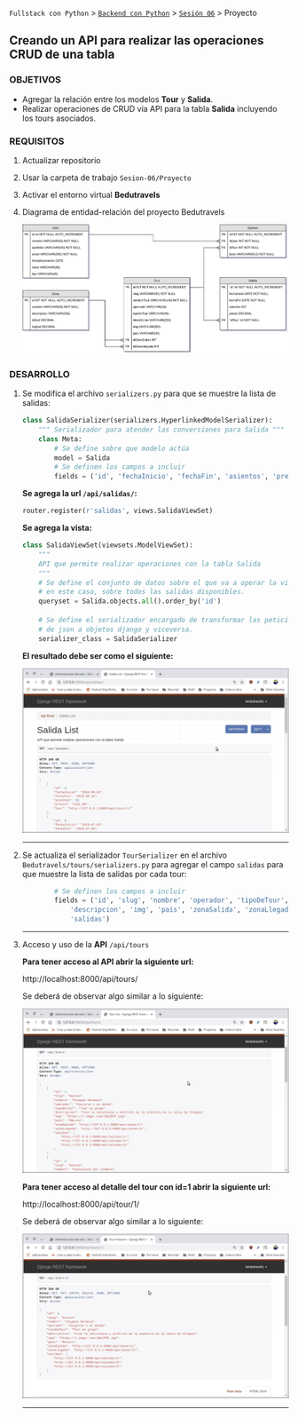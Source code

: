 `Fullstack con Python` > [`Backend con Python`](../../Readme.md) > [`Sesión 06`](../Readme.md) > Proyecto
## Creando un API para realizar las operaciones CRUD de una tabla

### OBJETIVOS
- Agregar la relación entre los modelos __Tour__ y __Salida__.
- Realizar operaciones de CRUD vía API para la tabla __Salida__ incluyendo los tours asociados.

### REQUISITOS
1. Actualizar repositorio
1. Usar la carpeta de trabajo `Sesion-06/Proyecto`
1. Activar el entorno virtual __Bedutravels__
1. Diagrama de entidad-relación del proyecto Bedutravels

   ![Diagrama entidad-relación](assets/bedutravels-modelo-er.png)

### DESARROLLO
1. Se modifica el archivo `serializers.py` para que se muestre la lista de salidas:

   ```python
   class SalidaSerializer(serializers.HyperlinkedModelSerializer):
       """ Serializador para atender las conversiones para Salida """
       class Meta:
           # Se define sobre que modelo actúa
           model = Salida
           # Se definen los campos a incluir
           fields = ('id', 'fechaInicio', 'fechaFin', 'asientos', 'precio', 'tour')
   ```

   __Se agrega la url `/api/salidas/`:__

   ```python
   router.register(r'salidas', views.SalidaViewSet)   
   ```

   __Se agrega la vista:__

   ```python
   class SalidaViewSet(viewsets.ModelViewSet):
       """
       API que permite realizar operaciones con la tabla Salida
       """
       # Se define el conjunto de datos sobre el que va a operar la vista,
       # en este caso, sobre todos las salidas disponibles.
       queryset = Salida.objects.all().order_by('id')

       # Se define el serializador encargado de transformar las peticiones
       # de json a objetos django y viceversa.
       serializer_class = SalidaSerializer
   ```

   __El resultado debe ser como el siguiente:__

   ![Lista de salidas](assets/api-salidas-01.png)
   ***

1. Se actualiza el serializador `TourSerializer` en el archivo `Bedutravels/tours/serializers.py` para agregar el campo `salidas` para que muestre la lista de salidas por cada tour:

   ```python        
           # Se definen los campos a incluir
           fields = ('id', 'slug', 'nombre', 'operador', 'tipoDeTour',
               'descripcion', 'img', 'pais', 'zonaSalida', 'zonaLlegada',
               'salidas')
   ```
   ***

1. Acceso y uso de la __API__ `/api/tours`

   __Para tener acceso al API abrir la siguiente url:__

   http://localhost:8000/api/tours/

   Se deberá de observar algo similar a lo siguiente:

   ![bedutravels API tours con salidas](assets/api-salidas-02.png)

   __Para tener acceso al detalle del tour con id=1 abrir la siguiente url:__

   http://localhost:8000/api/tour/1/

   Se deberá de observar algo similar a lo siguiente:

   ![bedutravels API un tour](assets/api-salidas-03.png)
   ***
